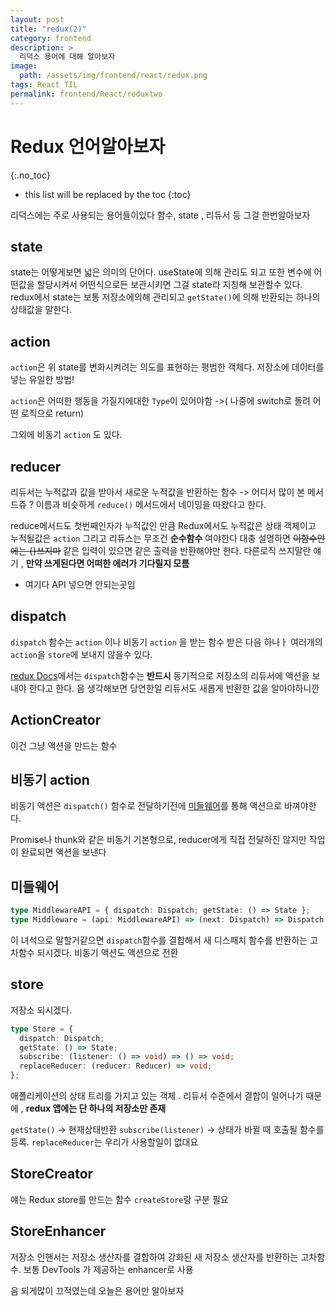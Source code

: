 ```yaml
---
layout: post
title: "redux(2)"
category: frontend
description: >
  리덕스 용어에 대해 알아보자
image:
  path: /assets/img/frontend/react/redux.png
tags: React TIL
permalink: frontend/React/reduxtwo
---
```





# Redux 언어알아보자
{:.no_toc}

* this list will be replaced by the toc
{:toc}


리덕스에는 주로 사용되는 용어들이있다 함수, state , 리듀서 등 그걸 한번알아보자

<!--more-->
## state

state는 어떻게보면 넓은 의미의 단어다. useState에 의해 관리도 되고 또한 변수에 어떤값을 할당시켜서 어떤식으로든 보관시키면 그걸 state라 지칭해 보관할수 있다. redux에서 state는 보통 저장소에의해 관리되고 `getState()`에 의해 반환되는 하나의 상태값을 말한다.

## action

`action`은 위 state를 변화시켜려는 의도를 표현하는 평범한 객체다. 저장소에 데이터를 넣는 유일한 방법!

`action`은 어떠한 행동을 가질지에대한 `Type`이 있어야함 ->( 나중에 switch로 돌려 어떤 로직으로 return)

그외에 비동기 `action` 도 있다.

## reducer

리듀서는 누적값과 값을 받아서 새로운 누적값을 반환하는 함수 -> 어디서 많이 본 메서드쥬 ? 이름과 비슷하게 `reduce()` 메서드에서 네이밍을 따왔다고 한다.

reduce메서드도 첫번째인자가 누적값인 만큼 Redux에서도 누적값은 상태 객체이고
누적될값은 `action` 그리고 리듀스는 무조건 **순수함수** 여야한다 대충 설명하면 ~~이함수안에는 {}쓰지마~~ 같은 입력이 있으면 같은 출력을 반환해야만 한다. 다른로직 쓰지말란 얘기 , **만약 쓰게된다면 어떠한 에러가 기다릴지 모름**

- 여기다 API 넣으면 안되는곳임

## dispatch

`dispatch` 함수는 `action` 이나 비동기 `action` 을 받는 함수 받은 다음 하나ㅏ 여러개의 `action`을 `store`에 보내지 않을수 있다.

[redux Docs](https://ko.redux.js.org/)에서는 `dispatch`함수는 **반드시** 동기적으로 저장소의 리듀서에 액션을 보내야 한다고 한다. 음 생각해보면 당연한일 리듀서도 새롭게 반환한 값을 알아야하니깐

## ActionCreator

이건 그냥 액션을 만드는 함수

## 비동기 action

비동기 액션은 `dispatch()` 함수로 전달하기전에 [미들웨어](#미들웨어)를 통해 액션으로 바껴야한다.

Promise나 thunk와 같은 비동기 기본형으로, reducer에게 직접 전달하진 않지만 작업이 완료되면 액션을 보낸다

## 미들웨어

```ts
type MiddlewareAPI = { dispatch: Dispatch; getState: () => State };
type Middleware = (api: MiddlewareAPI) => (next: Dispatch) => Dispatch;
```

이 녀석으로 말할거같으면 `dispatch`함수를 결합해서 새 디스패치 함수를 반환하는 고차함수 되시겠다. 비동기 액션도 액션으로 전환

## store

저장소 되시겠다.

```ts
type Store = {
  dispatch: Dispatch;
  getState: () => State;
  subscribe: (listener: () => void) => () => void;
  replaceReducer: (reducer: Reducer) => void;
};
```

애플리케이션의 상태 트리를 가지고 있는 객체 . 리듀서 수준에서 결합이 일어나기 때문에 , **redux 앱에는 단 하나의 저장소만 존재**

`getState()` -> 현재상태반환
`subscribe(listener)` -> 상태가 바뀔 때 호출될 함수를 등록.
`replaceReducer`는 우리가 사용할일이 없대요

## StoreCreator

얘는 Redux store를 만드는 함수 `createStore`랑 구분 필요

## StoreEnhancer

저장소 인핸서는 저장소 생산자를 결합하여 강화된 새 저장소 생산자를 반환하는 고차함수. 보통 DevTools 가 제공하는 enhancer로 사용

음 되게많이 끄적였는데 오늘은 용어만 알아보자
